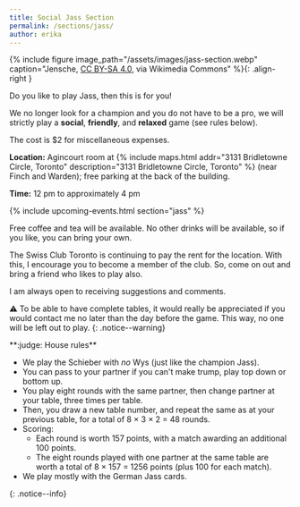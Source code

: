 ```yaml
---
title: Social Jass Section
permalink: /sections/jass/
author: erika
---
```


{% include figure image_path="/assets/images/jass-section.webp"
caption="Jensche, [CC BY-SA
4.0](https://creativecommons.org/licenses/by-sa/4.0), via Wikimedia Commons"
%}{: .align-right }

Do you like to play Jass, then this is for you!

We no longer look for a champion and you do not have to be a pro, we will
strictly play a **social**, **friendly**, and **relaxed** game (see rules
below).

The cost is $2 for miscellaneous expenses.

**Location:** Agincourt room at {% include maps.html addr="3131 Bridletowne
Circle, Toronto" description="3131 Bridletowne Circle, Toronto" %} (near Finch
and Warden); free parking at the back of the building.

**Time:** 12 pm to approximately 4 pm

{% include upcoming-events.html section="jass" %}

Free coffee and tea will be available. No other drinks will be available, so if
you like, you can bring your own.

The Swiss Club Toronto is continuing to pay the rent for the location. With
this, I encourage you to become a member of the club. So, come on out and bring
a friend who likes to play also.

I am always open to receiving suggestions and comments.

:warning: To be able to have complete tables, it would really be appreciated if
you would contact me no later than the day before the game. This way, no one
will be left out to play.
{: .notice--warning}

<div markdown="1">
**:judge: House rules**

- We play the Schieber with *no* Wys (just like the champion Jass).
- You can pass to your partner if you can't make trump, play top down or bottom
  up.
- You play eight rounds with the same partner, then change partner at your
  table, three times per table.
- Then, you draw a new table number, and repeat the same as at your previous
  table, for a total of 8 &times; 3 &times; 2 = 48 rounds.
- Scoring:
  - Each round is worth 157 points, with a match awarding an additional 100
    points.
  - The eight rounds played with one partner at the same table are worth a
    total of 8 &times; 157 = 1256 points (plus 100 for each match).
- We play mostly with the German Jass cards.
</div>
{: .notice--info}
